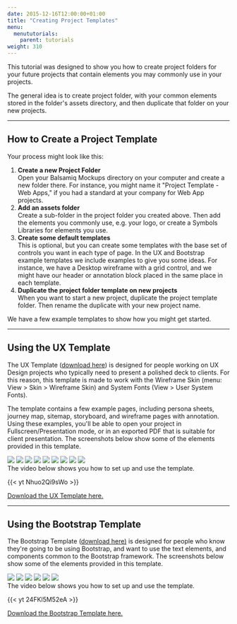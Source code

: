 ```yaml
---
date: 2015-12-16T12:00:00+01:00
title: "Creating Project Templates"
menu:
  menututorials:
    parent: tutorials
weight: 310
---
```


This tutorial was designed to show you how to create project folders for your future projects that contain elements you may commonly use in your projects.

The general idea is to create project folder, with your common elements stored in the folder's assets directory, and then duplicate that folder on your new projects.

* * *

## How to Create a Project Template 

Your process might look like this:

1.  **Create a new Project Folder**  
    Open your Balsamiq Mockups directory on your computer and create a new folder there. For instance, you might name it "Project Template - Web Apps," if you had a standard at your company for Web App projects.
2.  **Add an assets folder**  
    Create a sub-folder in the project folder you created above. Then add the elements you commonly use, e.g. your logo, or create a Symbols Libraries for elements you use.
3.  **Create some default templates**  
    This is optional, but you can create some templates with the base set of controls you want in each type of page. In the UX and Bootstrap example templates we include examples to give you some ideas. For instance, we have a Desktop wireframe with a grid control, and we might have our header or annotation block placed in the same place in each template.
4.  **Duplicate the project folder template on new projects**  
    When you want to start a new project, duplicate the project template folder. Then rename the duplicate with your new project name.

We have a few example templates to show how you might get started.

* * *

## Using the UX Template 

The UX Template ([download here](https://mockupstogo.mybalsamiq.com/projects/template-ux.zip)) is designed for people working on UX Design projects who typically need to present a polished deck to clients. For this reason, this template is made to work with the Wireframe Skin (menu: View > Skin > Wireframe Skin) and System Fonts (View > User System Fonts).

The template contains a few example pages, including persona sheets, journey map, sitemap, storyboard, and wireframe pages with annotation. Using these examples, you'll be able to open your project in Fullscreen/Presentation mode, or in an exported PDF that is suitable for client presentation. The screenshots below show some of the elements provided in this template.

<div class="gallery clearfix"><a class="fb thumb" href="http://media.balsamiq.com/img/support/tutorials/templates/uxtemp-symbols.png" rel="group1" title="Symbols for Controls"><img class="thumb" src="http://media.balsamiq.com/img/support/tutorials/templates/uxtemp-symbols.png" /></a> <a class="fb thumb" href="http://media.balsamiq.com/img/support/tutorials/templates/uxtemp-journey-map.png" rel="group1" title="Journey Map Page"><img class="thumb" src="http://media.balsamiq.com/img/support/tutorials/templates/uxtemp-journey-map.png" /></a> <a class="fb thumb" href="http://media.balsamiq.com/img/support/tutorials/templates/uxtemp-persona-overview.png" rel="group1" title="Persona Overview Page"><img class="thumb" src="http://media.balsamiq.com/img/support/tutorials/templates/uxtemp-persona-overview.png" /></a> <a class="fb thumb" href="http://media.balsamiq.com/img/support/tutorials/templates/uxtemp-persona-detail.png" rel="group1" title="Persona Detail"><img class="thumb" src="http://media.balsamiq.com/img/support/tutorials/templates/uxtemp-persona-detail.png" /></a> <a class="fb thumb" href="http://media.balsamiq.com/img/support/tutorials/templates/uxtemp-site-map.png" rel="group1" title="Site Map"><img class="thumb" src="http://media.balsamiq.com/img/support/tutorials/templates/uxtemp-site-map.png" /></a> <a class="fb thumb" href="http://media.balsamiq.com/img/support/tutorials/templates/uxtemp-storyboard.png" rel="group1" title="Storyboard"><img class="thumb" src="http://media.balsamiq.com/img/support/tutorials/templates/uxtemp-storyboard.png" /></a> <a class="fb thumb" href="http://media.balsamiq.com/img/support/tutorials/templates/uxtemp-wireframe-phone.png" rel="group1" title="Wireframe for Smartphone"><img class="thumb" src="http://media.balsamiq.com/img/support/tutorials/templates/uxtemp-wireframe-phone.png" /></a> <a class="fb thumb" href="http://media.balsamiq.com/img/support/tutorials/templates/uxtemp-wireframe-tablet.png" rel="group1" title="Wireframe for Tablet and Desktop"><img class="thumb" src="http://media.balsamiq.com/img/support/tutorials/templates/uxtemp-wireframe-tablet.png" /></a> <a class="fb thumb" href="http://media.balsamiq.com/img/support/tutorials/templates/uxtemp-wireframe-desktop.png" rel="group1" tiel="Wireframe for Desktop"><img class="thumb" src="http://media.balsamiq.com/img/support/tutorials/templates/uxtemp-wireframe-desktop.png" /></a></div>
The video below shows you how to set up and use the template.

{{< yt Nhuo2Qi9sWo >}}

[Download the UX Template here.](https://mockupstogo.mybalsamiq.com/projects/template-ux.zip)

* * *

## Using the Bootstrap Template 

The Bootstrap Template ([download here)](https://mockupstogo.mybalsamiq.com/projects/template-bootstrap.zip) is designed for people who know they're going to be using Bootstrap, and want to use the text elements, and components common to the Bootstrap framework. The screenshots below show some of the elements provided in this template.

<div class="gallery clearfix"><a class="fb thumb" href="http://media.balsamiq.com/img/support/tutorials/templates/bstemp-symbols.png" rel="group2" title="Bootstrap Elements and Components"><img class="thumb" src="http://media.balsamiq.com/img/support/tutorials/templates/bstemp-symbols.png" /></a> <a class="fb thumb" href="http://media.balsamiq.com/img/support/tutorials/templates/bstemp-demo.png" rel="group2" title="Demo of a Bootstrap Layout"><img class="thumb" src="http://media.balsamiq.com/img/support/tutorials/templates/bstemp-demo.png" /></a> <a class="fb thumb" href="http://media.balsamiq.com/img/support/tutorials/templates/bstemp-extra-small-wireframe.png" rel="group2" title="Extra Small Device Wireframe (Smartphone)"><img class="thumb" src="http://media.balsamiq.com/img/support/tutorials/templates/bstemp-extra-small-wireframe.png" /></a> <a class="fb thumb" href="http://media.balsamiq.com/img/support/tutorials/templates/bstemp-small-wireframe.png" rel="group2" title="Small Device Wireframe (Tablet and Desktop)"><img class="thumb" src="http://media.balsamiq.com/img/support/tutorials/templates/bstemp-small-wireframe.png" /></a> <a class="fb thumb" href="http://media.balsamiq.com/img/support/tutorials/templates/bstemp-medium-wireframe.png" rel="group2" title="Medium Wireframe (Desktop)"><img class="thumb" src="http://media.balsamiq.com/img/support/tutorials/templates/bstemp-medium-wireframe.png" /></a> <a class="fb thumb" href="http://media.balsamiq.com/img/support/tutorials/templates/bstemp-large-wireframe.png" rel="group2" title="Large Wireframe (Desktop)"><img class="thumb" src="http://media.balsamiq.com/img/support/tutorials/templates/bstemp-large-wireframe.png" /></a></div>
The video below shows you how to set up and use the template.

{{< yt 24FKl5M52eA >}}

[Download the Bootstrap Template here.](https://mockupstogo.mybalsamiq.com/projects/template-bootstrap.zip)
